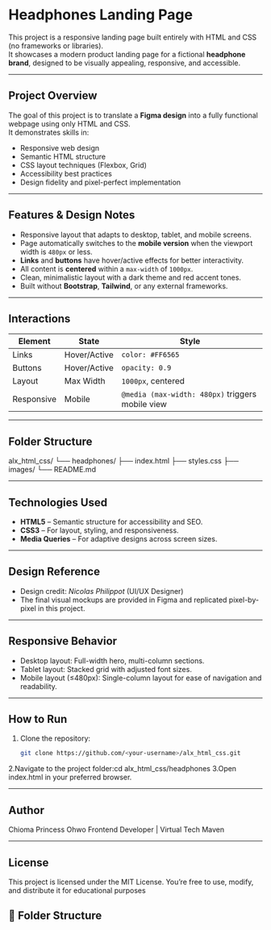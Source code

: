 # Headphones Landing Page

This project is a responsive landing page built entirely with HTML and CSS (no frameworks or libraries).  
It showcases a modern product landing page for a fictional **headphone brand**, designed to be visually appealing, responsive, and accessible.

---

## Project Overview

The goal of this project is to translate a **Figma design** into a fully functional webpage using only HTML and CSS.  
It demonstrates skills in:
- Responsive web design  
- Semantic HTML structure  
- CSS layout techniques (Flexbox, Grid)  
- Accessibility best practices  
- Design fidelity and pixel-perfect implementation

---

## Features & Design Notes

- Responsive layout that adapts to desktop, tablet, and mobile screens.
- Page automatically switches to the **mobile version** when the viewport width is `480px` or less.
- **Links** and **buttons** have hover/active effects for better interactivity.
- All content is **centered** within a `max-width` of `1000px`.
- Clean, minimalistic layout with a dark theme and red accent tones.
- Built without **Bootstrap**, **Tailwind**, or any external frameworks.

---

## Interactions

| Element | State | Style |
|----------|--------|--------|
| Links | Hover/Active | `color: #FF6565` |
| Buttons | Hover/Active | `opacity: 0.9` |
| Layout | Max Width | `1000px`, centered |
| Responsive | Mobile | `@media (max-width: 480px)` triggers mobile view |

---
##  Folder Structure
alx_html_css/
└── headphones/
├── index.html
├── styles.css
├── images/
└── README.md

---

## Technologies Used

- **HTML5** – Semantic structure for accessibility and SEO.
- **CSS3** – For layout, styling, and responsiveness.
- **Media Queries** – For adaptive designs across screen sizes.

---

## Design Reference

- Design credit: *Nicolas Philippot* (UI/UX Designer)  
- The final visual mockups are provided in Figma and replicated pixel-by-pixel in this project.

---

## Responsive Behavior

- Desktop layout: Full-width hero, multi-column sections.
- Tablet layout: Stacked grid with adjusted font sizes.
- Mobile layout (≤480px): Single-column layout for ease of navigation and readability.

---
##  How to Run

1. Clone the repository:
   ```bash
   git clone https://github.com/<your-username>/alx_html_css.git
2.Navigate to the project folder:cd alx_html_css/headphones
3.Open index.html in your preferred browser.


---
## Author

Chioma Princess Ohwo
Frontend Developer | Virtual Tech Maven

---
## License

This project is licensed under the MIT License.
You’re free to use, modify, and distribute it for educational purposes
## 🧱 Folder Structure

